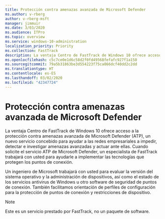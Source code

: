 ```yaml
---
title: Protección contra amenazas avanzada de Microsoft Defender
ms.author: v-rberg
author: v-rberg-msft
manager: jimmuir
ms.date: 3/03/2020
ms.audience: ITPro
ms.topic: overview
ms.service: windows-10-administration
localization_priority: Priority
ms.collection: FastTrack
description: La ventaja Centro de FastTrack de Windows 10 ofrece acceso a la protección contra amenazas avanzada de Microsoft Defender (ATP), un nuevo servicio concebido para ayudar a las redes empresariales a impedir, detectar e investigar amenazas avanzadas y actuar ante ellas.
ms.openlocfilehash: c5c7ce0e1d6c58d2f0fd49568fefafc927f1a150
ms.sourcegitcommit: 79a5b31863be3d554223f75ca866dcf40dd2c2dd
ms.translationtype: HT
ms.contentlocale: es-ES
ms.lasthandoff: 03/02/2020
ms.locfileid: "42347724"
---
```

# <a name="microsoft-defender-advanced-threat-protection"></a>Protección contra amenazas avanzada de Microsoft Defender

La ventaja Centro de FastTrack de Windows 10 ofrece acceso a la protección contra amenazas avanzada de Microsoft Defender (ATP), un nuevo servicio concebido para ayudar a las redes empresariales a impedir, detectar e investigar amenazas avanzadas y actuar ante ellas. Cuando solicite el servicio ATP de Microsoft Defender, un especialista de FastTrack trabajará con usted para ayudarle a implementar las tecnologías que protegen los puntos de conexión.

Un ingeniero de Microsoft trabajará con usted para evaluar la versión del sistema operativo y la administración de dispositivos, así como el estado de los servicios antivirus de Windows u otro software de seguridad de puntos de conexión. También facilitamos orientación de perfiles de configuración para la protección de puntos de conexión y restricciones de dispositivo.  

> [!NOTE]
> Este es un servicio prestado por FastTrack, no un paquete de software. 